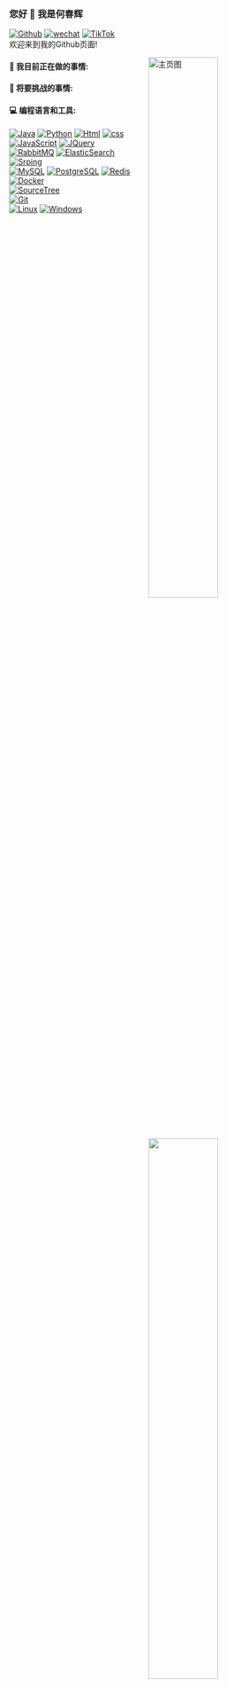 ### 您好 👋 我是何春辉

[![Github](https://img.shields.io/badge/GitHub-100000?style=for-the-badge&logo=github&logoColor=white)](https://github.com/hechunhuis)
[![wechat](https://img.shields.io/badge/WeChat-07C160?style=for-the-badge&logo=wechat&logoColor=white)](https://github.com/hechunhuis/hechunhuis/blob/main/wechat.jpg)
[![TikTok](https://img.shields.io/badge/TikTok-000000?style=for-the-badge&logo=tiktok&logoColor=white)](https://github.com/hechunhuis/hechunhuis/blob/main/tiktok.jpg)
<br />
欢迎来到我的Github页面! 

<img align="right" alt="主页图" src="https://a1.qpic.cn/psc?/V12mAuh30leDUp/ruAMsa53pVQWN7FLK88i5q9ATgBiD.bnMnL4nkXYU2x5NzCx7lkdD.s2q6c8TRZywQ9onKd6b33xYt5owBRuH*3*oIZ.g80NKsx**WgO178!/c&ek=1&kp=1&pt=0&bo=AAWJAwAFiQMWECA!&tl=1&vuin=1920851652&tm=1663689600&dis_t=1663690172&dis_k=18db6ded8960c573a23cd9e35d9848b4&sce=60-2-2&rf=0-0" width="50%" height="auto" />

#### 🌱 我目前正在做的事情:



#### :muscle: 将要挑战的事情:



#### :computer: 编程语言和工具:

<p>
	<img width="50%" align="right" src="https://github-readme-stats.vercel.app/api?username=hechunhuis&show_icons=true&hide_border=true" />

[![Java](https://img.shields.io/badge/Java-ED8B00?style=for-the-badge&logo=java&logoColor=white)]()
[![Python](https://img.shields.io/badge/Python-3776AB?style=for-the-badge&logo=python&logoColor=white)]()
[![Html](https://img.shields.io/badge/HTML-239120?style=for-the-badge&logo=html5&logoColor=white)]()
[![css](https://img.shields.io/badge/CSS-239120?&style=for-the-badge&logo=css3&logoColor=white)]()
[![JavaScript](https://img.shields.io/badge/JavaScript-F7DF1E?style=for-the-badge&logo=JavaScript&logoColor=white)]()
[![JQuery](https://img.shields.io/badge/jQuery-0769AD?style=for-the-badge&logo=jquery&logoColor=white)]()
<br />
[![RabbitMQ](https://img.shields.io/badge/rabbitmq-%23FF6600.svg?&style=for-the-badge&logo=rabbitmq&logoColor=white)]()
[![ElasticSearch](https://img.shields.io/badge/-ElasticSearch-005571?style=for-the-badge&logo=elasticsearch)]()
[![Srping](https://img.shields.io/badge/Spring-6DB33F?style=for-the-badge&logo=spring&logoColor=white)]()
<br />
[![MySQL](https://img.shields.io/badge/MySQL-00000F?style=for-the-badge&logo=mysql&logoColor=white)]()
[![PostgreSQL](https://img.shields.io/badge/redis-%23DD0031.svg?&style=for-the-badge&logo=redis&logoColor=white)]()
[![Redis](https://img.shields.io/badge/PostgreSQL-316192?style=for-the-badge&logo=postgresql&logoColor=white)]()
<br />
[![Docker](https://img.shields.io/badge/docker-%230db7ed.svg?style=for-the-badge&logo=docker&logoColor=white)]()
<br />
[![SourceTree](https://img.shields.io/badge/Sourcetree-0052CC?style=for-the-badge&logo=Sourcetree&logoColor=white)]()
<br />
[![Git](https://img.shields.io/badge/GIT-E44C30?style=for-the-badge&logo=git&logoColor=white)]()
<br />
[![Linux](https://img.shields.io/badge/Linux-FCC624?style=for-the-badge&logo=linux&logoColor=black)]()
[![Windows](https://img.shields.io/badge/Windows-0078D6?style=for-the-badge&logo=windows&logoColor=white)]()
</p>
